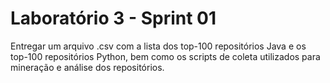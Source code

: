# Laboratório 3 - Sprint 01

Entregar um arquivo .csv com a lista dos top-100 repositórios Java e os top-100 repositórios Python, bem como os scripts de coleta utilizados para mineração e análise dos repositórios.